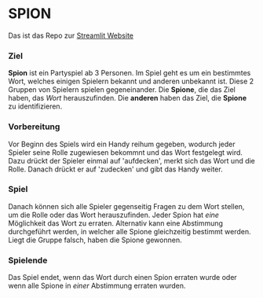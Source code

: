# SPION

Das ist das Repo zur [Streamlit Website](https://spionspiel.streamlit.app/)

### Ziel
**Spion** ist ein Partyspiel ab 3 Personen. Im Spiel geht es um ein bestimmtes Wort, welches einigen Spielern bekannt und anderen unbekannt ist. Diese 2 Gruppen von Spielern spielen gegeneinander.
Die **Spione**, die das Ziel haben, das *Wort* herauszufinden. Die **anderen** haben das Ziel, die **Spione** zu identifizieren. 

### Vorbereitung
Vor Beginn des Spiels wird ein Handy reihum gegeben, wodurch jeder Spieler seine Rolle zugewiesen bekommnt und das Wort festgelegt wird. 
Dazu drückt der Spieler einmal auf 'aufdecken', merkt sich das Wort und die Rolle. Danach drückt er auf 'zudecken' und gibt das Handy weiter.

### Spiel
Danach können sich alle Spieler gegenseitig Fragen zu dem Wort stellen, um die Rolle oder das Wort herauszufinden. 
Jeder Spion hat *eine* Möglichkeit das Wort zu erraten. Alternativ kann eine Abstimmung durchgeführt werden, in welcher alle Spione gleichzeitig bestimmt werden. Liegt die Gruppe falsch, haben die Spione gewonnen.

### Spielende
Das Spiel endet, wenn das Wort durch einen Spion erraten wurde oder wenn alle Spione in *einer* Abstimmung erraten wurden.

